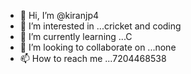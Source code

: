 - 👋 Hi, I’m @kiranjp4
- 👀 I’m interested in ...cricket and coding
- 🌱 I’m currently learning ...C
- 💞️ I’m looking to collaborate on ...none
- 📫 How to reach me ...7204468538

<!---
kiranjp4/kiranjp4 is a ✨ special ✨ repository because its `README.md` (this file) appears on your GitHub profile.
You can click the Preview link to take a look at your changes.
--->
